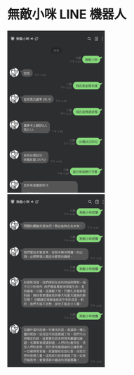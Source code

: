 <p align="center"><h1>無敵小咪 LINE 機器人</h1></p>
<div width="90%">
    <span style="float:left;"><img width="44%" src="./demo.png"></span>
    <span style="float:right;"><img width="44%" src="./demo2.png"></span>
</div>
<br/>
